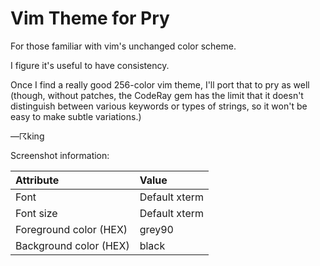 Vim Theme for Pry
=================

For those familiar with vim's unchanged color scheme.

I figure it's useful to have consistency.

Once I find a really good 256-color vim theme, I'll port that to pry as well
(though, without patches, the CodeRay gem has the limit that it doesn't
distinguish between various keywords or types of strings, so it won't be easy
to make subtle variations.)

—☈king

Screenshot information:

| Attribute              | Value
|:-----------------------|:----------------------
| Font                   | Default xterm
| Font size              | Default xterm
| Foreground color (HEX) | grey90
| Background color (HEX) | black
